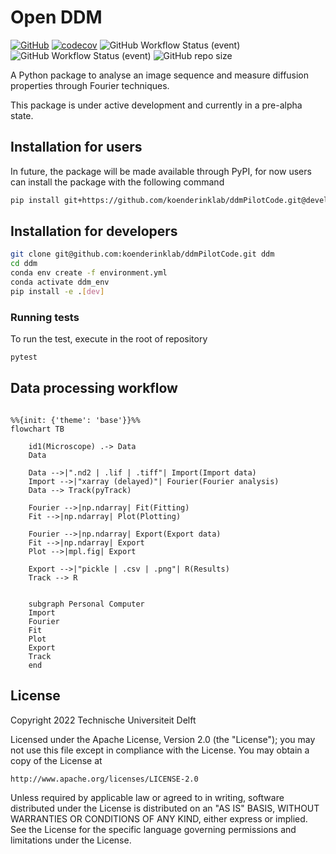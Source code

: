 # Open DDM 

[![GitHub](https://img.shields.io/github/license/koenderinklab/ddmPilotCode)](https://github.com/koenderinklab/ddmPilotCode/blob/master/LICENSE)
[![codecov](https://codecov.io/gh/koenderinklab/ddmPilotCode/branch/master/graph/badge.svg?token=V4VZcNYyMG)](https://codecov.io/gh/koenderinklab/ddmPilotCode)
![GitHub Workflow Status (event)](https://img.shields.io/github/workflow/status/koenderinklab/ddmPilotCode/deploy-documentation?label=documentation)
![GitHub Workflow Status (event)](https://img.shields.io/github/workflow/status/koenderinklab/ddmPilotCode/Build%20and%20test%20Python%20package)
![GitHub repo size](https://img.shields.io/github/repo-size/koenderinklab/ddmPilotCode)

A Python package to analyse an image sequence and measure diffusion properties through Fourier techniques.

This package is under active development and currently in a pre-alpha state.

## Installation for users
In future, the package will be made available through PyPI, for now users can install the package with the following command

 ```bash
 pip install git+https://github.com/koenderinklab/ddmPilotCode.git@develop
 ```

## Installation for developers

```bash
git clone git@github.com:koenderinklab/ddmPilotCode.git ddm
cd ddm
conda env create -f environment.yml
conda activate ddm_env
pip install -e .[dev]
``` 

### Running tests

To run the test, execute in the root of repository
```bash
pytest
```

## Data processing workflow

```{mermaid}

%%{init: {'theme': 'base'}}%%
flowchart TB

    id1(Microscope) .-> Data
    Data

    Data -->|".nd2 | .lif | .tiff"| Import(Import data)
    Import -->|"xarray (delayed)"| Fourier(Fourier analysis)
    Data --> Track(pyTrack)

    Fourier -->|np.ndarray| Fit(Fitting)
    Fit -->|np.ndarray| Plot(Plotting)
    
    Fourier -->|np.ndarray| Export(Export data)
    Fit -->|np.ndarray| Export
    Plot -->|mpl.fig| Export

    Export -->|"pickle | .csv | .png"| R(Results)    
    Track --> R    


    subgraph Personal Computer
    Import
    Fourier
    Fit
    Plot
    Export
    Track
    end
```

## License

Copyright 2022 Technische Universiteit Delft

Licensed under the Apache License, Version 2.0 (the "License");
you may not use this file except in compliance with the License.
You may obtain a copy of the License at

    http://www.apache.org/licenses/LICENSE-2.0

Unless required by applicable law or agreed to in writing, software
distributed under the License is distributed on an "AS IS" BASIS,
WITHOUT WARRANTIES OR CONDITIONS OF ANY KIND, either express or implied.
See the License for the specific language governing permissions and
limitations under the License.
